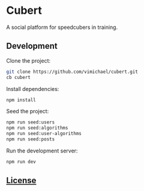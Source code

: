 # Cubert

A social platform for speedcubers in training.

## Development

Clone the project:

```bash
git clone https://github.com/vimichael/cubert.git
cb cubert
```

Install dependencies:

```bash
npm install
```

Seed the project:

```bash
npm run seed:users
npm run seed:algorithms
npm run seed:user-algorithms
npm run seed:posts
```

Run the development server:

```bash
npm run dev
```

## [License](./LICENSE)
